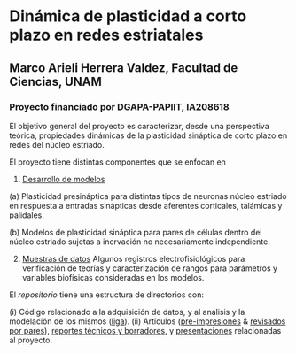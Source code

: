# Dinámica de plasticidad a corto plazo en redes estriatales
## Marco Arieli Herrera Valdez, Facultad de Ciencias, UNAM
### Proyecto financiado por DGAPA-PAPIIT, IA208618

El objetivo general del proyecto es caracterizar, desde una perspectiva teórica, propiedades dinámicas de la plasticidad sináptica de corto plazo en redes del núcleo estriado.

El proyecto tiene distintas componentes que se enfocan en

1. [Desarrollo de modelos](code_Acquisiton+Analysis+Models/README_code.md)

(a) Plasticidad presináptica para distintas tipos de neuronas núcleo estriado en respuesta a entradas sinápticas desde aferentes corticales, talámicas y palidales.

(b) Modelos de plasticidad sináptica para pares de células dentro del núcleo estriado sujetas a inervación no necesariamente independiente.

2. [Muestras de datos](sampleData/README_sampleData.md)
Algunos registros electrofisiológicos para verificación de teorías y caracterización de rangos para parámetros y variables biofísicas consideradas en los modelos.


El _repositorio_ tiene una estructura de directorios con:

(i) Código relacionado a la adquisición de datos, y al análisis y la modelación de los mismos ([liga](code_Acquisiton+Analysis+Models/README_code.md)).
(ii) Artículos ([pre-impresiones](preprints/README_preprints.md) & [revisados por pares](peer-reviewed/README_peer-reviewed.md)), [reportes técnicos y borradores](reports/README_drafts+reports.md), y [presentaciones](presentations/README_presentations.md) relacionadas al proyecto.
